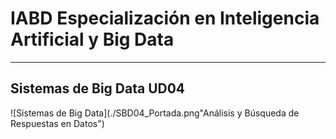 # IABD Especialización en Inteligencia Artificial y Big Data
---
## Sistemas de Big Data UD04

![Sistemas de Big Data](./SBD04_Portada.png"Análisis y Búsqueda de Respuestas en Datos") 